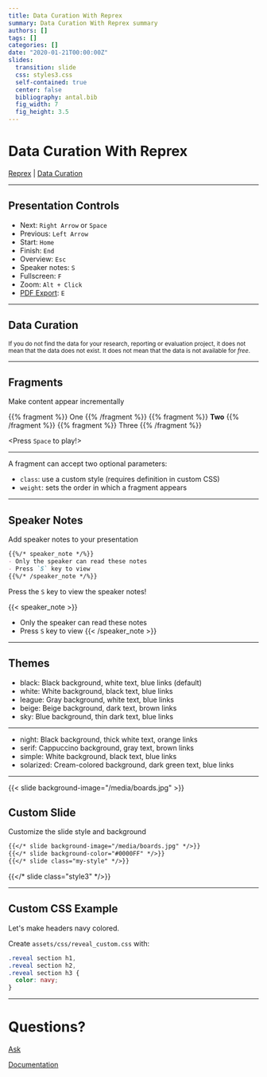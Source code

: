 ```yaml
---
title: Data Curation With Reprex
summary: Data Curation With Reprex summary
authors: []
tags: []
categories: []
date: "2020-01-21T00:00:00Z"
slides:
  transition: slide
  css: styles3.css
  self-contained: true
  center: false
  bibliography: antal.bib
  fig_width: 7
  fig_height: 3.5
---
```


# Data Curation With Reprex

[Reprex](https://wowchemy.com/) | [Data Curation](https://wowchemy.com/docs/managing-content/#create-slides)

---

## Presentation Controls

- Next: `Right Arrow` or `Space`
- Previous: `Left Arrow`
- Start: `Home`
- Finish: `End`
- Overview: `Esc`
- Speaker notes: `S`
- Fullscreen: `F`
- Zoom: `Alt + Click`
- [PDF Export](https://github.com/hakimel/reveal.js#pdf-export): `E`

---

## Data Curation

<small>If you do not find the data for your research, reporting or evaluation project, it does not mean that the data does not exist. It does not mean that the data is not available for *free*.</small>

---

## Fragments

Make content appear incrementally



{{% fragment %}} One {{% /fragment %}}
{{% fragment %}} **Two** {{% /fragment %}}
{{% fragment %}} Three {{% /fragment %}}

<Press `Space` to play!>

---

A fragment can accept two optional parameters:

- `class`: use a custom style (requires definition in custom CSS)
- `weight`: sets the order in which a fragment appears

---

## Speaker Notes

Add speaker notes to your presentation

```markdown
{{%/* speaker_note */%}}
- Only the speaker can read these notes
- Press `S` key to view
{{%/* /speaker_note */%}}
```

Press the `S` key to view the speaker notes!

{{< speaker_note >}}
- Only the speaker can read these notes
- Press `S` key to view
{{< /speaker_note >}}

---

## Themes

- black: Black background, white text, blue links (default)
- white: White background, black text, blue links
- league: Gray background, white text, blue links
- beige: Beige background, dark text, brown links
- sky: Blue background, thin dark text, blue links

---

- night: Black background, thick white text, orange links
- serif: Cappuccino background, gray text, brown links
- simple: White background, black text, blue links
- solarized: Cream-colored background, dark green text, blue links

---

{{< slide background-image="/media/boards.jpg" >}}

## Custom Slide

Customize the slide style and background

```markdown
{{</* slide background-image="/media/boards.jpg" */>}}
{{</* slide background-color="#0000FF" */>}}
{{</* slide class="my-style" */>}}
```
{{</* slide class="style3" */>}}

---

## Custom CSS Example

Let's make headers navy colored.

Create `assets/css/reveal_custom.css` with:

```css
.reveal section h1,
.reveal section h2,
.reveal section h3 {
  color: navy;
}
```

---

# Questions?

[Ask](https://github.com/wowchemy/wowchemy-hugo-modules/discussions)

[Documentation](https://wowchemy.com/docs/managing-content/#create-slides)
